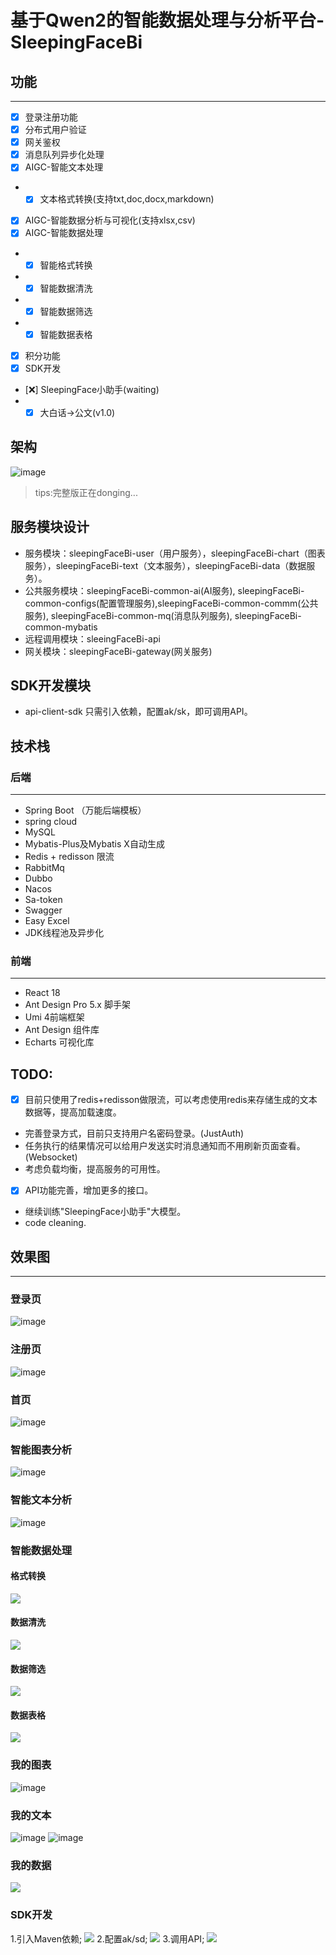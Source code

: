 # 基于Qwen2的智能数据处理与分析平台-SleepingFaceBi

## 功能
***
+ [x] 登录注册功能
+ [X] 分布式用户验证
+ [X] 网关鉴权
+ [x] 消息队列异步化处理
+ [x] AIGC-智能文本处理
+ + [x] 文本格式转换(支持txt,doc,docx,markdown)
+ [x] AIGC-智能数据分析与可视化(支持xlsx,csv)
+ [x] AIGC-智能数据处理
+ + [x] 智能格式转换
+ + [x] 智能数据清洗
+ + [x] 智能数据筛选
+ + [x] 智能数据表格
+ [x] 积分功能
+ [x] SDK开发
+ [❌] SleepingFace小助手(waiting)
+ + [x] 大白话->公文(v1.0)

## 架构
![image](assest/Architecture.png)
> tips:完整版正在donging...

## 服务模块设计
- 服务模块：sleepingFaceBi-user（用户服务），sleepingFaceBi-chart（图表服务），sleepingFaceBi-text（文本服务），sleepingFaceBi-data（数据服务）。
- 公共服务模块：sleepingFaceBi-common-ai(AI服务), sleepingFaceBi-common-configs(配置管理服务),sleepingFaceBi-common-commm(公共服务), sleepingFaceBi-common-mq(消息队列服务), sleepingFaceBi-common-mybatis
- 远程调用模块：sleeingFaceBi-api
- 网关模块：sleepingFaceBi-gateway(网关服务)

## SDK开发模块
- api-client-sdk
只需引入依赖，配置ak/sk，即可调用API。

## 技术栈

### 后端
***
- Spring Boot （万能后端模板）
- spring cloud
- MySQL
- Mybatis-Plus及Mybatis X自动生成
- Redis + redisson 限流
- RabbitMq
- Dubbo
- Nacos
- Sa-token
- Swagger
- Easy Excel
- JDK线程池及异步化
### 前端
***
- React 18
- Ant Design Pro 5.x 脚手架
- Umi 4前端框架
- Ant Design 组件库
- Echarts 可视化库

## TODO:
+ [x] 目前只使用了redis+redisson做限流，可以考虑使用redis来存储生成的文本数据等，提高加载速度。
- 完善登录方式，目前只支持用户名密码登录。(JustAuth)
- 任务执行的结果情况可以给用户发送实时消息通知而不用刷新页面查看。(Websocket)
- 考虑负载均衡，提高服务的可用性。
+ [x] API功能完善，增加更多的接口。
- 继续训练"SleepingFace小助手"大模型。
- code cleaning.

## 效果图
***
### 登录页
![image](assest/login.png)
### 注册页
![image](assest/register.png)
### 首页
![image](assest/MyInfo.png)
### 智能图表分析
![image](assest/智能图表分析.png)
### 智能文本分析
![image](assest/智能文本分析.png)
### 智能数据处理
#### 格式转换
![](assest/格式转换.png)
#### 数据清洗
![](assest/数据清洗.png)
#### 数据筛选
![](assest/筛选.png)
#### 数据表格
![](assest/表格生成.png)
### 我的图表
![image](assest/图表.png)
### 我的文本
![image](assest/文本.png)
![image](assest/text1.png)
### 我的数据
![](assest/我的数据.png)
### SDK开发
1.引入Maven依赖;
![](assest/API1.png)
2.配置ak/sd;
![](assest/API2.png)
3.调用API;
![](assest/API3.png)
